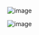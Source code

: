 ![image](https://github.com/user-attachments/assets/4e779429-8f25-40ea-8913-8ad6bfc2f96a)

![image](https://github.com/user-attachments/assets/b0f5135e-c600-43ab-af56-4c4f5a90f556)


